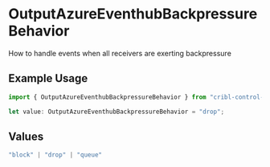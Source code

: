 # OutputAzureEventhubBackpressureBehavior

How to handle events when all receivers are exerting backpressure

## Example Usage

```typescript
import { OutputAzureEventhubBackpressureBehavior } from "cribl-control-plane/models";

let value: OutputAzureEventhubBackpressureBehavior = "drop";
```

## Values

```typescript
"block" | "drop" | "queue"
```